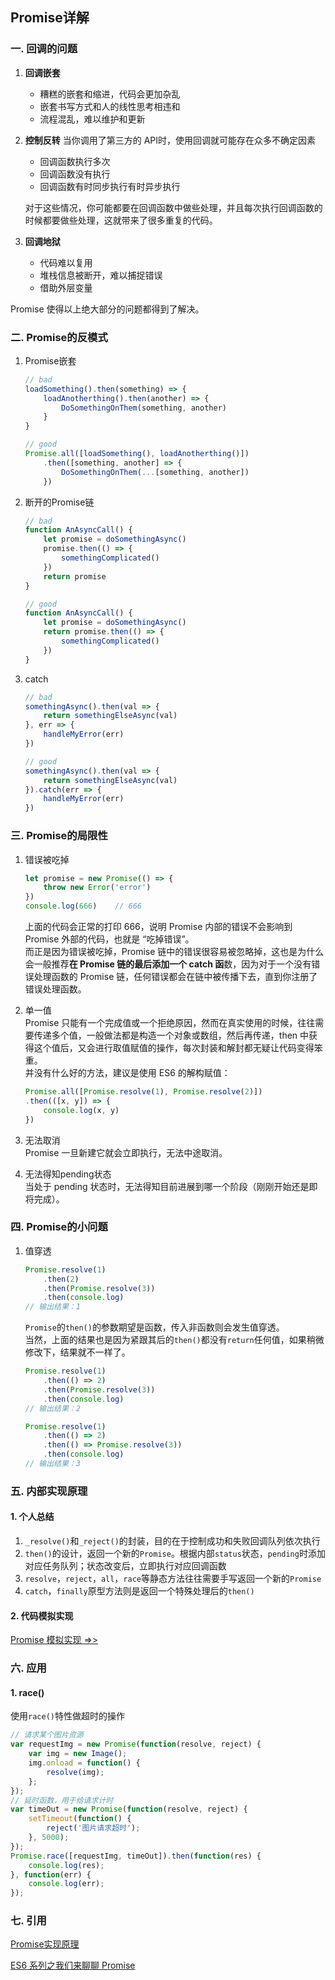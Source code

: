 ## Promise详解

### 一. 回调的问题
1. **回调嵌套**
    * 糟糕的嵌套和缩进，代码会更加杂乱
    * 嵌套书写方式和人的线性思考相违和
    * 流程混乱，难以维护和更新

2. **控制反转**
    当你调用了第三方的 API时，使用回调就可能存在众多不确定因素

    * 回调函数执行多次
    * 回调函数没有执行
    * 回调函数有时同步执行有时异步执行

    对于这些情况，你可能都要在回调函数中做些处理，并且每次执行回调函数的时候都要做些处理，这就带来了很多重复的代码。

3. **回调地狱**
    * 代码难以复用
    * 堆栈信息被断开，难以捕捉错误
    * 借助外层变量

Promise 使得以上绝大部分的问题都得到了解决。

### 二. Promise的反模式
1. Promise嵌套
    ```js
    // bad
    loadSomething().then(something) => {
        loadAnotherthing().then(another) => {
            DoSomethingOnThem(something, another)
        }
    }
    ```
    ```js
    // good
    Promise.all([loadSomething(), loadAnotherthing()])
        .then([something, another] => {
            DoSomethingOnThem(...[something, another])
        })
    ```

2. 断开的Promise链
    ```js
    // bad
    function AnAsyncCall() {
        let promise = doSomethingAsync()
        promise.then(() => {
            somethingComplicated()
        })
        return promise
    }
    ```
    ```js
    // good
    function AnAsyncCall() {
        let promise = doSomethingAsync()
        return promise.then(() => {
            somethingComplicated()
        })
    }
    ```

3. catch
    ```js
    // bad
    somethingAsync().then(val => {
        return somethingElseAsync(val)
    }, err => {
        handleMyError(err)
    })
    ```
    ```js
    // good
    somethingAsync().then(val => {
        return somethingElseAsync(val)
    }).catch(err => {
        handleMyError(err)
    })
    ```
### 三. Promise的局限性
1. 错误被吃掉  
    ```js
    let promise = new Promise(() => {
        throw new Error('error')
    })
    console.log(666)    // 666
    ```
    上面的代码会正常的打印 666，说明 Promise 内部的错误不会影响到 Promise 外部的代码，也就是 “吃掉错误”。  
    而正是因为错误被吃掉，Promise 链中的错误很容易被忽略掉，这也是为什么会一般推荐**在 Promise 链的最后添加一个 catch 函**数，因为对于一个没有错误处理函数的 Promise 链，任何错误都会在链中被传播下去，直到你注册了错误处理函数。

2. 单一值  
    Promise 只能有一个完成值或一个拒绝原因，然而在真实使用的时候，往往需要传递多个值，一般做法都是构造一个对象或数组，然后再传递，then 中获得这个值后，又会进行取值赋值的操作，每次封装和解封都无疑让代码变得笨重。  
    并没有什么好的方法，建议是使用 ES6 的解构赋值：
    ```js
    Promise.all([Promise.resolve(1), Promise.resolve(2)])
    .then(([x, y]) => {
        console.log(x, y)
    })
    ```

3. 无法取消  
    Promise 一旦新建它就会立即执行，无法中途取消。

4. 无法得知pending状态  
    当处于 pending 状态时，无法得知目前进展到哪一个阶段（刚刚开始还是即将完成）。

### 四. Promise的小问题
1. 值穿透
    ```js
    Promise.resolve(1)
        .then(2)
        .then(Promise.resolve(3))
        .then(console.log)
    // 输出结果：1
    ```
    `Promise`的`then()`的参数期望是函数，传入非函数则会发生值穿透。  
    当然，上面的结果也是因为紧跟其后的`then()`都没有`return`任何值，如果稍微修改下，结果就不一样了。
    ```js
    Promise.resolve(1)
        .then(() => 2)
        .then(Promise.resolve(3))
        .then(console.log)
    // 输出结果：2

    Promise.resolve(1)
        .then(() => 2)
        .then(() => Promise.resolve(3))
        .then(console.log)
    // 输出结果：3
    ```

### 五. 内部实现原理
#### 1. 个人总结
1. `_resolve()`和`_reject()`的封装，目的在于控制成功和失败回调队列依次执行
2. `then()`的设计，返回一个新的`Promise`。根据内部`status`状态，`pending`时添加对应任务队列；状态改变后，立即执行对应回调函数
3. `resolve`，`reject`，`all`，`race`等静态方法往往需要手写返回一个新的`Promise`
4. `catch`，`finally`原型方法则是返回一个特殊处理后的`then()`

#### 2. 代码模拟实现
[Promise 模拟实现 =>>](../算法&数据结构&手撕代码/JavaScript.md#promise-模拟实现)

### 六. 应用
#### 1. race()
使用`race()`特性做超时的操作
```js
// 请求某个图片资源
var requestImg = new Promise(function(resolve, reject) {
    var img = new Image();
    img.onload = function() {
        resolve(img);
    };
});
// 延时函数，用于给请求计时
var timeOut = new Promise(function(resolve, reject) {
    setTimeout(function() {
        reject('图片请求超时');
    }, 5000);
});
Promise.race([requestImg, timeOut]).then(function(res) {
    console.log(res);
}, function(err) {
    console.log(err);
});
```

### 七. 引用
[Promise实现原理](https://juejin.im/post/5b83cb5ae51d4538cc3ec354)

[ES6 系列之我们来聊聊 Promise](https://github.com/mqyqingfeng/Blog/issues/98)
